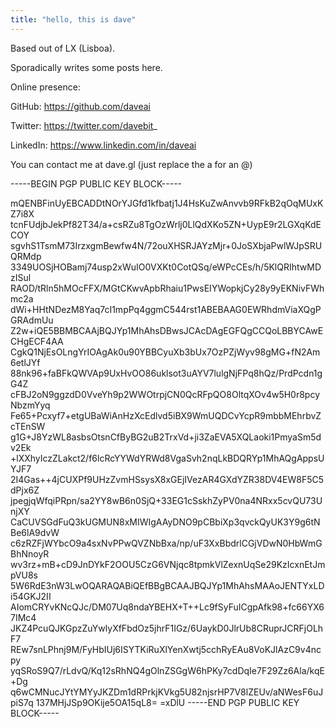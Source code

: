 ```yaml
---
title: "hello, this is dave"
---
```


Based out of LX (Lisboa).

Sporadically writes some posts here.

Online presence:

GitHub: https://github.com/daveai

Twitter: https://twitter.com/davebit_

LinkedIn: https://www.linkedin.com/in/daveai

You can contact me at dave.gl (just replace the a for an @)


-----BEGIN PGP PUBLIC KEY BLOCK-----

mQENBFinUyEBCADDtNOrYJGfd1kfbatj1J4HsKuZwAnvvb9RFkB2qOqMUxKZ7i8X
tcnFUdjbJekPf82T34/a+csRZu8TgOzWrlj0LlQdXKo5ZN+UypE9r2LGXqKdECOY
sgvhS1TsmM73IrzxgmBewfw4N/72ouXHSRJAYzMjr+0JoSXbjaPwlWJpSRUQRMdp
3349UOSjHOBamj74usp2xWuIO0VXKt0CotQSq/eWPcCEs/h/5KlQRIhtwMDzISul
RAOD/tRln5hMOcFFX/MGtCKwvApbRhaiu1PwsEIYWopkjCy28y9yEKNivFWhmc2a
dWi+HHtNDezM8Yaq7cI1mpPq4ggmC544rst1ABEBAAG0EWRhdmViaXQgPGRAdmUu
Z2w+iQE5BBMBCAAjBQJYp1MhAhsDBwsJCAcDAgEGFQgCCQoLBBYCAwECHgECF4AA
CgkQ1NjEsOLngYrIOAgAk0u90YBBCyuXb3bUx7OzPZjWyv98gMG+fN2Am6etlJYf
88nk96+faBFkQWVAp9UxHvOO86uklsot3uAYV7lulgNjFPq8hQz/PrdPcdn1gG4Z
cFBJ2oN9ggzdD0VveYh9p2WWOtrpjCN0QcRFpQO8OltqXOv4w5H0r8pcyNbzmYyq
Fe65+Pcxyf7+etgUBaWiAnHzXcEdlvd5iBX9WmUQDCvYcpR9mbbMEhrbvZcTEnSW
g1G+J8YzWL8asbsOtsnCfByBG2uB2TrxVd+ji3ZaEVA5XQLaoki1PmyaSm5dv2Ek
+lXXhyIczZLakct2/f6lcRcYYWdYRWd8VgaSvh2nqLkBDQRYp1MhAQgAppsUYJF7
2I4Gas++4jCUXPf9UHzZvmHSsysX8xGEjIVezAR4GXdYZR38DV4EW8F5C5dPjx6Z
jpegjqWfqiPRpn/sa2YY8wB6n0SjQ+33EG1cSskhZyPV0na4NRxx5cvQU73UnjXY
CaCUVSGdFuQ3kUGMUN8xMIWIgAAyDNO9pCBbiXp3qvckQyUK3Y9g6tNBe6lA9dvW
c6zRZFjWYbcO9a4sxNvPPwQVZNbBxa/np/uF3XxBbdrlCGjVDwN0HbWmGBhNnoyR
wv3rz+mB+cD9JnDYkF2OOU5CzG6VNjqc8tpmkVlZexnUqSe29KzIcxnEtJmpVU8s
5W6RdE3nW3LwOQARAQABiQEfBBgBCAAJBQJYp1MhAhsMAAoJENTYxLDi54GKJ2II
AIomCRYvKNcQJc/DM07Uq8ndaYBEHX+T++Lc9fSyFuICgpAfk98+fc66YX67IMc4
JKZ4PcuQJKGpzZuYwlyXfFbdOz5jhrF1IGz/6UaykD0JlrUb8CRuprJCRFjOLhF7
REw7snLPhnj9M/FyHbIUj6ISYTKiRuXlYenXwtj5cchRyEAu8VoKJlAzC9v4ncpy
yqSRoS9Q7/rLdvQ/Kq12sRhNQ4gOlnZSGgW6hPKy7cdDqIe7F29Zz6Ala/kqE+Dg
q6wCMNucJYtYMYyJKZDm1dRPrkjKVkg5U82njsrHP7V8lZEUv/aNWesF6uJpiS7q
137MHjJSp9OKije5OA15qL8=
=xDlU
-----END PGP PUBLIC KEY BLOCK-----
